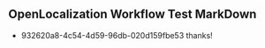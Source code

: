 ## OpenLocalization Workflow Test MarkDown
* 932620a8-4c54-4d59-96db-020d159fbe53 thanks!

<!--HONumber=Aug16_HO4-->


